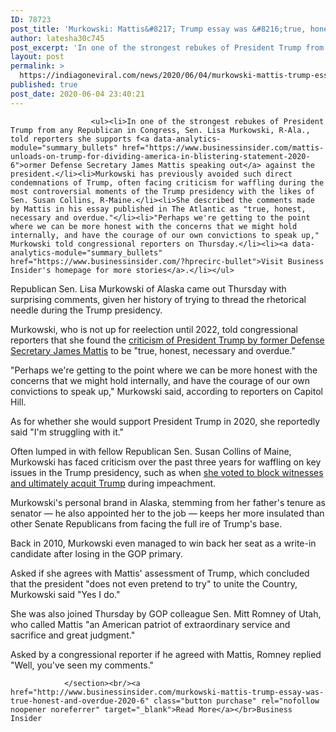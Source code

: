 ```yaml
---
ID: 78723
post_title: 'Murkowski: Mattis&#8217; Trump essay was &#8216;true, honest&#8217; and &#8216;overdue&#8217; &#8211; Business Insider'
author: latesha30c745
post_excerpt: 'In one of the strongest rebukes of President Trump from any Republican in Congress, Sen. Lisa Murkowski, R-Ala., told reporters she supports former Defense Secretary James Mattis speaking out against the president.Murkowski has previously avoided such direct condemnations of Trump, often facing criticism for waffling during the most controversial moments of the Trump presidency with&hellip;'
layout: post
permalink: >
  https://indiagoneviral.com/news/2020/06/04/murkowski-mattis-trump-essay-was-true-honest-and-overdue-business-insider/78723/latesha30c745/
published: true
post_date: 2020-06-04 23:40:21
---
```

<section data-post-type="post" data-track-content=""><div data-piano-inline-content-wrapper="" id="piano-inline-content-wrapper">

                      <ul><li>In one of the strongest rebukes of President Trump from any Republican in Congress, Sen. Lisa Murkowski, R-Ala., told reporters she supports f<a data-analytics-module="summary_bullets" href="https://www.businessinsider.com/mattis-unloads-on-trump-for-dividing-america-in-blistering-statement-2020-6">ormer Defense Secretary James Mattis speaking out</a> against the president.</li><li>Murkowski has previously avoided such direct condemnations of Trump, often facing criticism for waffling during the most controversial moments of the Trump presidency with the likes of Sen. Susan Collins, R-Maine.</li><li>She described the comments made by Mattis in his essay published in The Atlantic as "true, honest, necessary and overdue."</li><li>"Perhaps we're getting to the point where we can be more honest with the concerns that we might hold internally, and have the courage of our own convictions to speak up," Murkowski told congressional reporters on Thursday.</li><li><a data-analytics-module="summary_bullets" href="https://www.businessinsider.com/?hprecirc-bullet">Visit Business Insider's homepage for more stories</a>.</li></ul>


<p>Republican Sen. Lisa Murkowski of Alaska came out Thursday with surprising comments, given her history of trying to thread the rhetorical needle during the Trump presidency.</p><p>Murkowski, who is not up for reelection until 2022, told congressional reporters that she found the <a data-analytics-module="body_link" href="https://www.businessinsider.com/mattis-unloads-on-trump-for-dividing-america-in-blistering-statement-2020-6">criticism of President Trump by former Defense Secretary James Mattis</a> to be "true, honest, necessary and overdue."</p><p>"Perhaps we're getting to the point where we can be more honest with the concerns that we might hold internally, and have the courage of our own convictions to speak up," Murkowski said, according to reporters on Capitol Hill.</p><p>As for whether she would support President Trump in 2020, she reportedly said "I'm struggling with it."</p>



<p>Often lumped in with fellow Republican Sen. Susan Collins of Maine, Murkowski has faced criticism over the past three years for waffling on key issues in the Trump presidency, such as when <a data-analytics-module="body_link" href="https://www.businessinsider.com/susan-collins-and-lisa-murkowski-get-the-cover-they-need-in-impeachment-2020-1">she voted to block witnesses and ultimately acquit Trump</a> during impeachment.</p><p>Murkowski's personal brand in Alaska, stemming from her father's tenure as senator — he also appointed her to the job — keeps her more insulated than other Senate Republicans from facing the full ire of Trump's base.</p><p>Back in 2010, Murkowski even managed to win back her seat as a write-in candidate after losing in the GOP primary. </p><p>Asked if she agrees with Mattis' assessment of Trump, which concluded that the president "does not even pretend to try" to unite the Country, Murkowski said "Yes I do."</p>



<p>She was also joined Thursday by GOP colleague Sen. Mitt Romney of Utah, who called Mattis "an American patriot of extraordinary service and sacrifice and great judgment."</p><p>Asked by a congressional reporter if he agreed with Mattis, Romney replied "Well, you've seen my comments."</p>
                  </div>


                </section><br/><a href="http://www.businessinsider.com/murkowski-mattis-trump-essay-was-true-honest-and-overdue-2020-6" class="button purchase" rel="nofollow noopener noreferrer" target="_blank">Read More</a></br>Business Insider